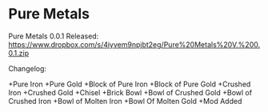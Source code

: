 Pure Metals
==========


Pure Metals 0.0.1 Released: https://www.dropbox.com/s/4iyvem9npjbt2eg/Pure%20Metals%20V.%200.0.1.zip

Changelog:

+Pure Iron
+Pure Gold
+Block of Pure Iron
+Block of Pure Gold
+Crushed Iron
+Crushed Gold
+Chisel
+Brick Bowl
+Bowl of Crushed Gold
+Bowl of Crushed Iron
+Bowl of Molten Iron
+Bowl Of Molten Gold
+Mod Added

